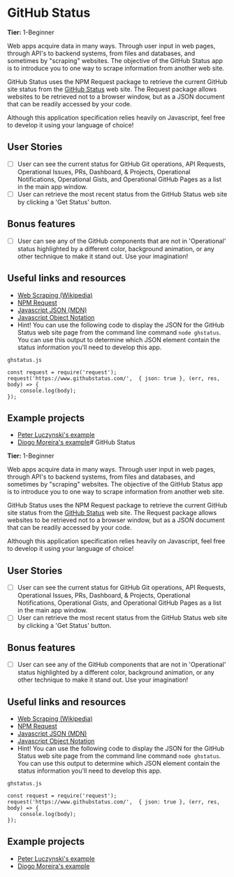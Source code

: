 # GitHub Status

**Tier:** 1-Beginner

Web apps acquire data in many ways. Through user input in web pages, through
API's to backend systems, from files and databases, and sometimes by "scraping"
websites. The objective of the GitHub Status app is to introduce you to one
way to scrape information from another web site.

GitHub Status uses the NPM Request package to retrieve the current GitHub site
status from the [GitHub Status](https://www.githubstatus.com/) web site. The
Request package allows websites to be retrieved not to a browser window, but
as a JSON document that can be readily accessed by your code.

Although this application specification relies heavily on Javascript, feel free
to develop it using your language of choice!

## User Stories

-   [ ] User can see the current status for GitHub Git operations, API Requests,
Operational Issues, PRs, Dashboard, & Projects, Operational Notifications,
Operational Gists, and Operational GitHub Pages as a list in the main app
window.
-   [ ] User can retrieve the most recent status from the GitHub Status web
site by clicking a 'Get Status' button.

## Bonus features

-   [ ] User can see any of the GitHub components that are not in 'Operational'
status highlighted by a different color, background animation, or any other
technique to make it stand out. Use your imagination!

## Useful links and resources

- [Web Scraping (Wikipedia)](https://en.wikipedia.org/wiki/Web_scraping)
- [NPM Request](https://www.npmjs.com/package/request)
- [Javascript JSON (MDN)](https://developer.mozilla.org/en-US/docs/Web/JavaScript/Reference/Global_Objects/JSON)
- [Javascript Object Notation](https://json.org/)
- Hint! You can use the following code to display the JSON for the GitHub Status
web site page from the command line command `node ghstatus`. You can use this 
output to determine which JSON element contain the status information you'll 
need to develop this app.
```
ghstatus.js

const request = require('request');
request('https://www.githubstatus.com/',  { json: true }, (err, res, body) => {  
    console.log(body);
});
```

## Example projects

- [Peter Luczynski's example](https://peterluczynski.github.io/github-status/)
- [Diogo Moreira's example](https://diogomoreira.github.io/github-status/)# GitHub Status

**Tier:** 1-Beginner

Web apps acquire data in many ways. Through user input in web pages, through
API's to backend systems, from files and databases, and sometimes by "scraping"
websites. The objective of the GitHub Status app is to introduce you to one
way to scrape information from another web site.

GitHub Status uses the NPM Request package to retrieve the current GitHub site
status from the [GitHub Status](https://www.githubstatus.com/) web site. The
Request package allows websites to be retrieved not to a browser window, but
as a JSON document that can be readily accessed by your code.

Although this application specification relies heavily on Javascript, feel free
to develop it using your language of choice!

## User Stories

-   [ ] User can see the current status for GitHub Git operations, API Requests,
Operational Issues, PRs, Dashboard, & Projects, Operational Notifications,
Operational Gists, and Operational GitHub Pages as a list in the main app
window.
-   [ ] User can retrieve the most recent status from the GitHub Status web
site by clicking a 'Get Status' button.

## Bonus features

-   [ ] User can see any of the GitHub components that are not in 'Operational'
status highlighted by a different color, background animation, or any other
technique to make it stand out. Use your imagination!

## Useful links and resources

- [Web Scraping (Wikipedia)](https://en.wikipedia.org/wiki/Web_scraping)
- [NPM Request](https://www.npmjs.com/package/request)
- [Javascript JSON (MDN)](https://developer.mozilla.org/en-US/docs/Web/JavaScript/Reference/Global_Objects/JSON)
- [Javascript Object Notation](https://json.org/)
- Hint! You can use the following code to display the JSON for the GitHub Status
web site page from the command line command `node ghstatus`. You can use this 
output to determine which JSON element contain the status information you'll 
need to develop this app.
```
ghstatus.js

const request = require('request');
request('https://www.githubstatus.com/',  { json: true }, (err, res, body) => {  
    console.log(body);
});
```

## Example projects

- [Peter Luczynski's example](https://peterluczynski.github.io/github-status/)
- [Diogo Moreira's example](https://diogomoreira.github.io/github-status/)